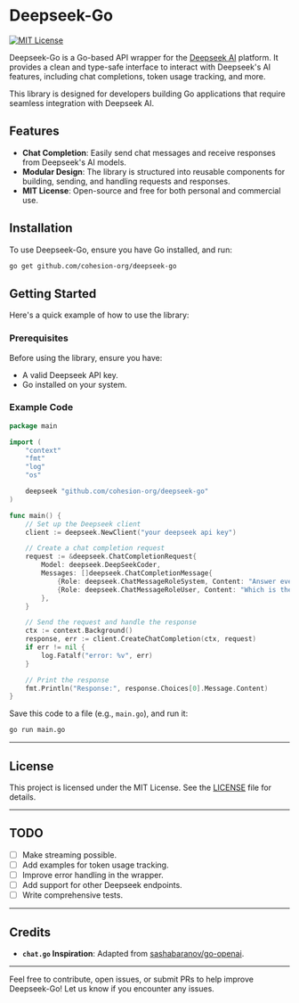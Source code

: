 # Deepseek-Go

[![MIT License](https://img.shields.io/badge/license-MIT-blue.svg)](LICENSE)

Deepseek-Go is a Go-based API wrapper for the [Deepseek AI](https://deepseek.ai) platform. It provides a clean and type-safe interface to interact with Deepseek's AI features, including chat completions, token usage tracking, and more.

This library is designed for developers building Go applications that require seamless integration with Deepseek AI.

## Features

- **Chat Completion**: Easily send chat messages and receive responses from Deepseek's AI models.
- **Modular Design**: The library is structured into reusable components for building, sending, and handling requests and responses.
- **MIT License**: Open-source and free for both personal and commercial use.

## Installation

To use Deepseek-Go, ensure you have Go installed, and run:

```sh
go get github.com/cohesion-org/deepseek-go
```

## Getting Started

Here's a quick example of how to use the library:

### Prerequisites

Before using the library, ensure you have:
- A valid Deepseek API key.
- Go installed on your system.

### Example Code

```go
package main

import (
	"context"
	"fmt"
	"log"
	"os"

	deepseek "github.com/cohesion-org/deepseek-go"
)

func main() {
	// Set up the Deepseek client
	client := deepseek.NewClient("your deepseek api key")

	// Create a chat completion request
	request := &deepseek.ChatCompletionRequest{
		Model: deepseek.DeepSeekCoder,
		Messages: []deepseek.ChatCompletionMessage{
			{Role: deepseek.ChatMessageRoleSystem, Content: "Answer every question using slang."},
			{Role: deepseek.ChatMessageRoleUser, Content: "Which is the tallest mountain in the world?"},
		},
	}

	// Send the request and handle the response
	ctx := context.Background()
	response, err := client.CreateChatCompletion(ctx, request)
	if err != nil {
		log.Fatalf("error: %v", err)
	}

	// Print the response
	fmt.Println("Response:", response.Choices[0].Message.Content)
}
```

Save this code to a file (e.g., `main.go`), and run it:

```sh
go run main.go
```

---

## License

This project is licensed under the MIT License. See the [LICENSE](LICENSE) file for details.

---

## TODO

- [ ] Make streaming possible.
- [ ] Add examples for token usage tracking.
- [ ] Improve error handling in the wrapper.
- [ ] Add support for other Deepseek endpoints.
- [ ] Write comprehensive tests.

---

## Credits
- **`chat.go` Inspiration**: Adapted from [sashabaranov/go-openai](https://github.com/sashabaranov/go-openai/tree/master).

---

Feel free to contribute, open issues, or submit PRs to help improve Deepseek-Go! Let us know if you encounter any issues.
